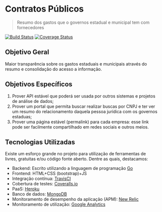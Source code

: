 # Contratos Públicos

> Resumo dos gastos que o governos estadual e municipal tem com fornecedores

[![Build Status][build-badge]][build-status] [![Coverage Status][cov-badge]][cov-status]

## Objetivo Geral

Maior transparência sobre os gastos estaduais e municipais através do
resumo e consolidação do acesso a informação.

## Objetivos Específicos

1. Prover API estável que poderá ser usada por outros sistemas e 
projetos de análise de dados;
1. Prover um portal que permita buscar realizar buscas por CNPJ e ter
ver um resumo do relacionamento daquela pessoa jurídica com os governos
estaduas;
1. Prover uma página estável (permalink) para cada empresa: esse link
pode ser facilmente compartilhado em redes sociais e outros meios.

## Tecnologias Utilizadas

Existe um esforço grande no projeto para utilização de ferramentas de
livres, gratuitas e/ou código fonte aberto. Dentre as quais, destacamos:

* Backend: Escrito utilizando a linguagem de programação [Go](https://golang.org)
* Frontend: HTML+CSS (bootstrap)+JS
* Integração contínua: [TravisCI][build-status]
* Cobertura de testes: [Coveralls.io][cov-status]
* PaaS: [Heroku](https://heroku.com)
* Banco de dados: [MongoDB](https://www.mongodb.com)
* Monitoramento de desempenho da aplicação (APM): [New Relic](https://newrelic.com/)
* Monitoramento de utilização: [Google Analytics](https://analytics.google.com)


[build-badge]:https://travis-ci.org/danielfireman/contratospublicos.svg?branch=master
[build-status]:https://travis-ci.org/danielfireman/contratospublicos
[cov-badge]:https://coveralls.io/repos/github/danielfireman/contratospublicos/badge.svg?branch=master
[cov-status]:https://coveralls.io/github/danielfireman/contratospublicos?branch=master
